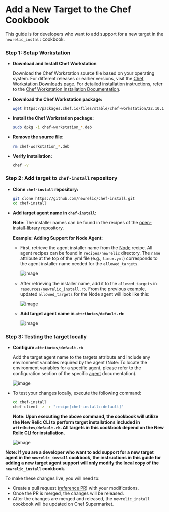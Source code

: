 # Add a New Target to the Chef Cookbook

This guide is for developers who want to add support for a new target in the `newrelic_install` cookbook.

### Step 1: Setup Workstation

- **Download and Install Chef Workstation**

    Download the Chef Workstation source file based on your operating system. For different releases or earlier versions, visit the [Chef Workstation Downloads page](https://www.chef.io/downloads). For detailed installation instructions, refer to the [Chef Workstation Installation Documentation](https://docs.chef.io/workstation/install_workstation/).

- **Download the Chef Workstation package:**
  ```bash
  wget https://packages.chef.io/files/stable/chef-workstation/22.10.1013/ubuntu/20.04/chef-workstation_22.10.1013-1_amd64.deb
  ```

- **Install the Chef Workstation package:**
  ```bash
  sudo dpkg -i chef-workstation_*.deb
  ```

- **Remove the source file:**
  ```bash
  rm chef-workstation_*.deb
  ```

- **Verify installation:**
  ```bash
  chef -v
  ```

### Step 2: Add target to `chef-install` repository

- **Clone `chef-install` repository:**
    ```bash
    git clone https://github.com/newrelic/chef-install.git
    cd chef-install
    ```

- **Add target agent name in `chef-install`:**

  **Note:** The installer names can be found in the recipes of the [open-install-library](https://github.com/newrelic/open-install-library) repository.

  **Example: Adding Support for Node Agent:**
  - First, retrieve the agent installer name from the [Node](https://github.com/newrelic/open-install-library/blob/main/recipes/newrelic/apm/node/linux.yml) recipe.
    All agent recipes can be found in `recipes/newrelic` directory.
    The `name` attribute at the top of the .yml file (e.g., `linux.yml`) corresponds to the agent installer name needed for the `allowed_targets`.

    ![image](https://github.com/user-attachments/assets/7c64ebc2-00ae-4af7-b620-14059fbf2085)

  - After retrieving the installer name, add it to the `allowed_targets` in `resources/newrelic_install.rb`.
    From the previous example, updated `allowed_targets` for the Node agent will look like this:

    ![image](https://github.com/user-attachments/assets/d4a7e5e1-4b4e-4758-8543-9adb5328e363)

  - **Add target agent name in `attributes/default.rb`:**

    ![image](https://github.com/user-attachments/assets/8cfe577e-8ae7-4939-bc56-4386e6b9dcb2)

### Step 3: Testing the target locally

- **Configure `attributes/default.rb`**

    Add the target agent name to the targets attribute and include any environment variables required by the agent (Note: To locate the environment variables for a specific agent, please refer to the configuration section of the specific [agent](https://docs.newrelic.com/docs/apm/new-relic-apm/getting-started/introduction-apm/) documentation).
  
  ![image](https://github.com/user-attachments/assets/2c94eaac-16ea-444a-b2ba-61e7d685a8f3)

- To test your changes locally, execute the following command:
  
    ```bash
    cd chef-install
    chef-client -z -r "recipe[chef-install::default]"
    ```

    **Note: Upon executing the above command, the cookbook will utilize the New Relic CLI to perform target installations included in `attributes/default.rb`. All targets in this cookbook depend on the New Relic CLI for installation.**

    ![image](https://github.com/user-attachments/assets/36204f9c-f541-4482-8ebc-3d553b90f320)


**Note: If you are a developer who want to add support for a new target agent in the `newrelic_install` cookbook, the instructions in this guide for adding a new target agent support will only modify the local copy of the `newrelic_install` cookbook.**

To make these changes live, you will need to:
- Create a pull request ([reference PR](https://github.com/newrelic/chef-install/pull/17)) with your modifications.
- Once the PR is merged, the changes will be released.
- After the changes are merged and released, the `newrelic_install` cookbook will be updated on Chef Supermarket.
